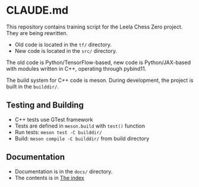 # CLAUDE.md

This repository contains training script for the Leela Chess Zero project.
They are being rewritten.

* Old code is located in the `tf/` directory.
* New code is located in the `src/` directory.

The old code is Python/TensorFlow-based, new code is Python/JAX-based with
modules written in C++, operating through pybind11.

The build system for C++ code is meson. During development, the project is built
in the `builddir/`.

## Testing and Building

* C++ tests use GTest framework
* Tests are defined in `meson.build` with `test()` function 
* Run tests: `meson test -C builddir/`
* Build: `meson compile -C builddir/` from build directory

## Documentation

* Documentation is in the `docs/` directory.
* The contents is in [The index](docs/index.md)

